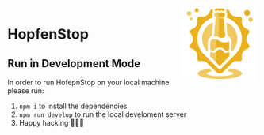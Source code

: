 <img src="./src/images/logo-transparent-background.png"  align="right" width="30%">

# HopfenStop 


## Run in Development Mode

In order to run HofepnStop on your local machine please run:

1. `npm i` to install the dependencies
2. `npm run develop` to run the local develoment server
3. Happy hacking 🤖🤖🤖
